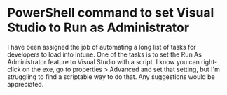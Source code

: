 
# PowerShell command to set Visual Studio to Run as Administrator

I have been assigned the job of automating a long list of tasks for developers to load into Intune.
One of the tasks is to set the Run As Administrator feature to Visual Studio with a script.
I know you can right-click on the exe, go to properties > Advanced and set that setting, but I'm struggling to find a scriptable way to do that. Any suggestions would be appreciated.

        